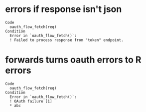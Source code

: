 # errors if response isn't json

    Code
      oauth_flow_fetch(req)
    Condition
      Error in `oauth_flow_fetch()`:
      ! Failed to process response from "token" endpoint.

# forwards turns oauth errors to R errors

    Code
      oauth_flow_fetch(req)
    Condition
      Error in `oauth_flow_fetch()`:
      ! OAuth failure [1]
      * abc

